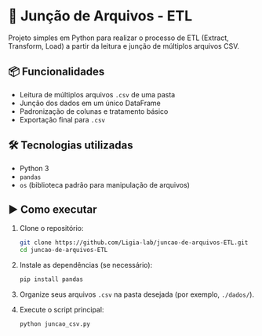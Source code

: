 
# 📂 Junção de Arquivos - ETL

Projeto simples em Python para realizar o processo de ETL (Extract, Transform, Load) a partir da leitura e junção de múltiplos arquivos CSV.

## 📦 Funcionalidades

* Leitura de múltiplos arquivos `.csv` de uma pasta
* Junção dos dados em um único DataFrame
* Padronização de colunas e tratamento básico
* Exportação final para `.csv`

## 🛠️ Tecnologias utilizadas

* Python 3
* `pandas`
* `os` (biblioteca padrão para manipulação de arquivos)

## ▶️ Como executar

1. Clone o repositório:

   ```bash
   git clone https://github.com/Ligia-lab/juncao-de-arquivos-ETL.git
   cd juncao-de-arquivos-ETL
   ```

2. Instale as dependências (se necessário):

   ```bash
   pip install pandas
   ```

3. Organize seus arquivos `.csv` na pasta desejada (por exemplo, `./dados/`).

4. Execute o script principal:

   ```bash
   python juncao_csv.py
   ```

